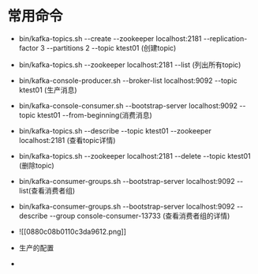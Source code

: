 # 常用命令
* bin/kafka-topics.sh --create --zookeeper localhost:2181 --replication-factor 3 --partitions 2  --topic ktest01 (创建topic)

* bin/kafka-topics.sh --zookeeper localhost:2181 --list (列出所有topic)

* bin/kafka-console-producer.sh --broker-list localhost:9092 --topic ktest01 (生产消息)

* bin/kafka-console-consumer.sh --bootstrap-server localhost:9092 --topic ktest01 --from-beginning(消费消息)

* bin/kafka-topics.sh --describe --topic ktest01 --zookeeper localhost:2181 (查看topic详情)

* bin/kafka-topics.sh --zookeeper localhost:2181 --delete --topic ktest01 (删除topic)

* bin/kafka-consumer-groups.sh --bootstrap-server localhost:9092 --list(查看消费者组)

* bin/kafka-consumer-groups.sh --bootstrap-server localhost:9092  --describe --group console-consumer-13733 (查看消费者组的详情)
* ![[0880c08b0110c3da9612.png]]
* 生产的配置
* 
